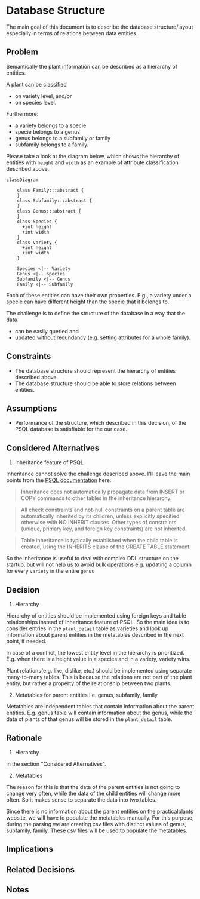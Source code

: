 # Database Structure

The main goal of this document is to describe the database structure/layout especially in terms of relations between data entities.

## Problem

Semantically the plant information can be described as a hierarchy of entities.

A plant can be classified

-   on variety level, and/or
-   on species level.

Furthermore:

-   a variety belongs to a specie
-   specie belongs to a genus
-   genus belongs to a subfamily or family
-   subfamily belongs to a family.

Please take a look at the diagram below, which shows the hierarchy of entities with `height` and `width` as an example of attribute classification described above.

```mermaid
classDiagram

    class Family:::abstract {
    }
    class Subfamily:::abstract {
    }
    class Genus:::abstract {
    }
    class Species {
      +int height
      +int width
    }
    class Variety {
      +int height
      +int width
    }

    Species <|-- Variety
    Genus <|-- Species
    Subfamily <|-- Genus
    Family <|-- Subfamily

```

Each of these entities can have their own properties.
E.g., a variety under a specie can have different height than the specie that it belongs to.

The challenge is to define the structure of the database in a way that the data

-   can be easily queried and
-   updated without redundancy (e.g. setting attributes for a whole family).

## Constraints

-   The database structure should represent the hierarchy of entities described above.
-   The database structure should be able to store relations between entities.

## Assumptions

-   Performance of the structure, which described in this decision, of the PSQL database is satisfiable for the our case.

## Considered Alternatives

1. Inheritance feature of PSQL

Inheritance cannot solve the challenge described above. I'll leave the main points from the [PSQL documentation](https://www.postgresql.org/docs/current/ddl-inherit.html) here:

> Inheritance does not automatically propagate data from INSERT or COPY commands to other tables in the inheritance hierarchy.

> All check constraints and not-null constraints on a parent table are automatically inherited by its children, unless explicitly specified otherwise with NO INHERIT clauses. Other types of constraints (unique, primary key, and foreign key constraints) are not inherited.

> Table inheritance is typically established when the child table is created, using the INHERITS clause of the CREATE TABLE statement.

So the inheritance is useful to deal with complex DDL structure on the startup, but will not help us to avoid bulk operations e.g. updating a column for every `variety` in the entire `genus`

## Decision

1. Hierarchy

Hierarchy of entities should be implemented using foreign keys and table relationships instead of Inheritance feature of PSQL. So the main idea is to consider entries in the `plant_detail` table as varieties and look up information about parent entities in the metatables described in the next point, if needed.

In case of a conflict, the lowest entity level in the hierarchy is prioritized. E.g. when there is a height value in a species and in a variety, variety wins.

Plant relations(e.g. like, dislike, etc.) should be implemented using separate many-to-many tables. This is because the relations are not part of the plant entity, but rather a property of the relationship between two plants.

2. Metatables for parent entities i.e. genus, subfamily, family

Metatables are independent tables that contain information about the parent entities. E.g. genus table will contain information about the genus, while the data of plants of that genus will be stored in the `plant_detail` table.

## Rationale

1. Hierarchy

 in the section "Considered Alternatives".

2. Metatables

The reason for this is that the data of the parent entities is not going to change very often, while the data of the child entities will change more often. So it makes sense to separate the data into two tables.

Since there is no information about the parent entities on the practicalplants website, we will have to populate the metatables manually. For this purpose, during the parsing we are creating csv files with distinct values of genus, subfamily, family. These csv files will be used to populate the metatables.

## Implications

## Related Decisions

## Notes
